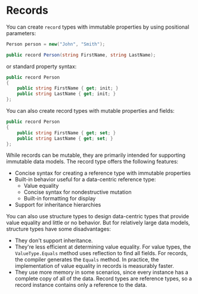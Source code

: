# Records

You can create `record` types with immutable properties by using positional parameters:

```csharp
Person person = new("John", "Smith");

public record Person(string FirstName, string LastName);
```

or standard property syntax:

```csharp
public record Person
{
    public string FirstName { get; init; }
    public string LastName { get; init; }
};
```

You can also create record types with mutable properties and fields:

```csharp
public record Person
{
    public string FirstName { get; set; }
    public string LastName { get; set; }
};
```

While records can be mutable, they are primarily intended for supporting immutable data models. The record type offers the following features:

- Concise syntax for creating a reference type with immutable properties
- Built-in behavior useful for a data-centric reference type:
  - Value equality
  - Concise syntax for nondestructive mutation
  - Built-in formatting for display
- Support for inheritance hierarchies

You can also use structure types to design data-centric types that provide value equality and little or no behavior. But for relatively large data models, structure types have some disadvantages:

- They don't support inheritance.
- They're less efficient at determining value equality. For value types, the `ValueType.Equals` method uses reflection to find all fields. For records, the compiler generates the `Equals` method. In practice, the implementation of value equality in records is measurably faster.
- They use more memory in some scenarios, since every instance has a complete copy of all of the data. Record types are reference types, so a record instance contains only a reference to the data.